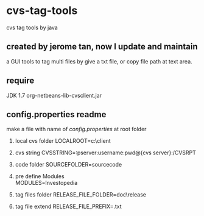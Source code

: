 cvs-tag-tools
=============

cvs tag tools by java

created by jerome tan, now I update and maintain
---------------------

a GUI tools to tag multi files
by give a txt file, or copy file path at text area.

require
------------------------
JDK 1.7
org-netbeans-lib-cvsclient.jar


config.properties readme
------------------------
make a file with name of *config.properties* at root folder

1. local cvs folder
LOCALROOT=c:\\client

2. cvs string
CVSSTRING=:pserver:username:pwd@{cvs server}:/CVSRPT

3. code folder
SOURCEFOLDER=sourcecode

4. pre define Modules  
MODULES=Investopedia

5. tag files folder
RELEASE_FILE_FOLDER=doc\\release

6. tag file extend
RELEASE_FILE_PREFIX=.txt